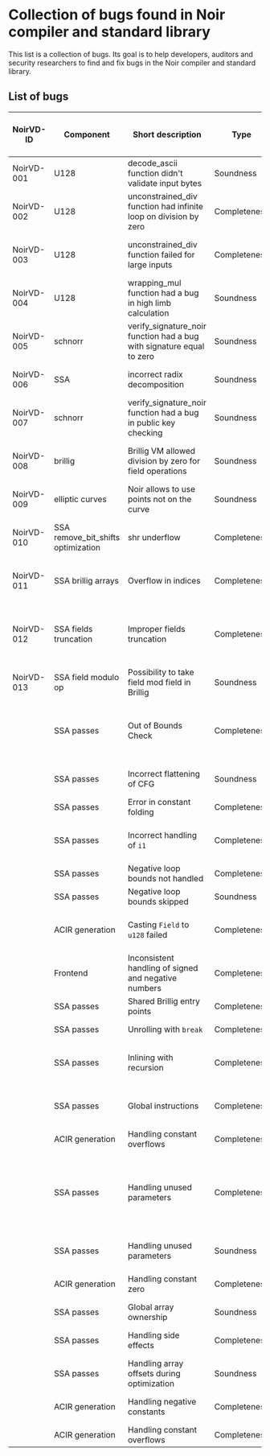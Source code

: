 # Collection of bugs found in Noir compiler and standard library

This list is a collection of bugs. Its goal is to help developers, auditors and security researchers to find and fix bugs in the Noir compiler and standard library.

## List of bugs

| NoirVD-ID | Component | Short description | Type | Potential Impact | Mechanism of finding | Found with a tool? | Found internally (yes or no) | Found by | Link to issue | Link to fix | Link to description |
|-----------|-----------|-------------------|------|------------------|----------------------|-------------------|------------------------------|-----------|--------------|------------|---------------------|
| NoirVD-001 | U128 | decode_ascii function didn't validate input bytes | Soundness | Overflow of 64-bit limbs | Manual code review | No | Yes | @Rumata888 | |https://github.com/noir-lang/noir/pull/5024 | [Description](decriptions/noir_stdlib.md) |
| NoirVD-002 | U128 | unconstrained_div function had infinite loop on division by zero | Completeness | Denial of service | Manual code review | No | Yes | @Rumata888 | |https://github.com/noir-lang/noir/pull/5024    | [Description](decriptions/noir_stdlib.md) |
| NoirVD-003 | U128 | unconstrained_div function failed for large inputs | Completeness | Assertion failure for legitimate inputs | Manual code review | No | Yes | @Rumata888 | |https://github.com/noir-lang/noir/pull/5024    | [Description](decriptions/noir_stdlib.md) |
| NoirVD-004 | U128 | wrapping_mul function had a bug in high limb calculation | Soundness | Incorrect multiplication results | Manual code review | No | Yes | @Rumata888 | |https://github.com/noir-lang/noir/pull/5024    | [Description](decriptions/noir_stdlib.md) |
| NoirVD-005 | schnorr | verify_signature_noir function had a bug with signature equal to zero | Soundness | Bypass signature check | Manual code review | No | Yes | @defkit | https://github.com/noir-lang/noir/issues/6218 | https://github.com/noir-lang/noir/pull/6226  |  |
| NoirVD-006 | SSA | incorrect radix decomposition | Soundness | Presented in issue | Manual code review | No | Yes | @defkit | https://github.com/noir-lang/noir/issues/6244 | https://github.com/noir-lang/noir/pull/6278  |  |
| NoirVD-007 | schnorr | verify_signature_noir function had a bug in public key checking | Soundness | Bypass signature check | Manual code review | No | Yes | @defkit | https://github.com/noir-lang/noir/issues/6266 | https://github.com/noir-lang/noir/pull/6270  |  |
| NoirVD-008 | brillig | Brillig VM allowed division by zero for field operations | Soundness | Could break someone's ECDSA implementation | ssa_fuzzer | Yes | Yes | @defkit | https://github.com/noir-lang/noir/issues/6266 | https://github.com/noir-lang/noir/pull/6270  |  |
| NoirVD-009 | elliptic curves | Noir allows to use points not on the curve | Soundness | Invalid curve attack | Manual code review | No | Yes | @defkit | https://github.com/noir-lang/noir/issues/6217 | This issue will not be fixed  |  |
| NoirVD-010 | SSA remove_bit_shifts optimization | shr underflow | Completeness | Assertion failure for legitimate inputs | ssa_fuzzer | Yes | Yes | @defkit | https://github.com/noir-lang/noir/issues/7412 | https://github.com/noir-lang/noir/pull/7509  |  |
| NoirVD-011 | SSA brillig arrays | Overflow in indices | Completeness | Assertion failure for legitimate inputs | ssa_fuzzer | Yes | Yes | @defkit | https://github.com/noir-lang/noir/issues/7759 | https://github.com/noir-lang/noir/pull/7827  |  |
| NoirVD-012 | SSA fields truncation | Improper fields truncation | Completeness | Assertion failure for legitimate inputs, example in the issue | ssa_fuzzer | Yes | Yes | @defkit | https://github.com/noir-lang/noir/issues/7962| https://github.com/noir-lang/noir/pull/8010  |  |
| NoirVD-013 | SSA field modulo op | Possibility to take field mod field in Brillig | Soundness |  | ssa_fuzzer | Yes | Yes | @defkit | https://github.com/noir-lang/noir/issues/8083 | https://github.com/noir-lang/noir/pull/8105  |  |
|  | SSA passes | Out of Bounds Check | Completeness | Assertion failure only in Brillig | ast_fuzzer | Yes | Yes | @aakoshh | https://github.com/noir-lang/noir/issues/7975 https://github.com/noir-lang/noir/issues/7952 https://github.com/noir-lang/noir/issues/7965  | https://github.com/noir-lang/noir/issues/7995  |  |
|  | SSA passes | Incorrect flattening of CFG | Soundness | ACIR and Brillig return different results | ast_fuzzer | Yes | Yes | @aakoshh | https://github.com/noir-lang/noir/issues/7961  | https://github.com/noir-lang/noir/issues/8040  |  |
|  | SSA passes | Error in constant folding | Completeness | Compiler crash on valid code | ast_fuzzer | Yes | Yes | @aakoshh | https://github.com/noir-lang/noir/issues/7964  | https://github.com/noir-lang/noir/issues/8019  |  |
|  | SSA passes | Incorrect handling of `i1` | Completeness | Assertion failure only in ACIR | ast_fuzzer | Yes | Yes | @aakoshh | https://github.com/noir-lang/noir/issues/7973 https://github.com/noir-lang/noir/issues/8198  | https://github.com/noir-lang/noir/issues/8072 https://github.com/noir-lang/noir/issues/8215  |  |
|  | SSA passes | Negative loop bounds not handled | Completeness | Compiler crash on valid code  | ast_fuzzer | Yes | Yes | @aakoshh | https://github.com/noir-lang/noir/issues/8009  | https://github.com/noir-lang/noir/issues/8094  |  |
|  | SSA passes | Negative loop bounds skipped | Soundness | Invalid results | ast_fuzzer | Yes | Yes | @aakoshh | https://github.com/noir-lang/noir/issues/8011  | https://github.com/noir-lang/noir/issues/8103  |  |
|  | ACIR generation | Casting `Field` to `u128` failed | Completeness | Compiler crash on valid code | ast_fuzzer | Yes | Yes | @aakoshh | https://github.com/noir-lang/noir/issues/8024 https://github.com/noir-lang/noir/issues/8175  | https://github.com/noir-lang/noir/issues/8180    |  |
|  | Frontend | Inconsistent handling of signed and negative numbers | Completeness | Unable to compile legit code | ast_fuzzer | Yes | Yes | @aakoshh | https://github.com/noir-lang/noir/issues/8023 https://github.com/noir-lang/noir/issues/8051  |    |  |
|  | SSA passes | Shared Brillig entry points | Completeness | Compiler crash on valid code | ast_fuzzer | Yes | Yes | @aakoshh | https://github.com/noir-lang/noir/issues/8069  | https://github.com/noir-lang/noir/issues/8099   |  |
|  | SSA passes | Unrolling with `break` | Completeness | Compiler crash on valid code | ast_fuzzer | Yes | Yes | @aakoshh | https://github.com/noir-lang/noir/issues/8073  | https://github.com/noir-lang/noir/issues/8090   |  |
|  | SSA passes | Inlining with recursion | Completeness | Compiler crash on valid code | ast_fuzzer | Yes | Yes | @aakoshh | https://github.com/noir-lang/noir/issues/8078 https://github.com/noir-lang/noir/issues/8081  | https://github.com/noir-lang/noir/issues/8127   |  |
|  | SSA passes | Global instructions | Completeness | Compiler crash on valid code | ast_fuzzer | Yes | Yes | @aakoshh | https://github.com/noir-lang/noir/issues/8174 https://github.com/noir-lang/noir/issues/8199  | https://github.com/noir-lang/noir/issues/8185 https://github.com/noir-lang/noir/issues/8200   |  |
|  | ACIR generation | Handling constant overflows | Completeness | Compiler crash on valid code | ast_fuzzer | Yes | Yes | @aakoshh | https://github.com/noir-lang/noir/issues/8195  | https://github.com/noir-lang/noir/issues/8197   |  |
|  | SSA passes | Handling unused parameters | Completeness | Assertion failure only in Brillig | ast_fuzzer | Yes | Yes | @aakoshh | https://github.com/noir-lang/noir/issues/8229 https://github.com/noir-lang/noir/issues/8230 https://github.com/noir-lang/noir/issues/8231 https://github.com/noir-lang/noir/issues/8233  | https://github.com/noir-lang/noir/issues/8239   |  |
|  | SSA passes | Handling unused parameters | Soundness | ACIR and Brillig return different values | ast_fuzzer | Yes | Yes | @aakoshh | https://github.com/noir-lang/noir/issues/8236  |   |  |
|  | ACIR generation | Handling constant zero | Completeness | Assertion failure only in ACIR | ast_fuzzer | Yes | Yes | @aakoshh | https://github.com/noir-lang/noir/issues/8235  | https://github.com/noir-lang/noir/issues/8243   |  |
|  | SSA passes | Global array ownership | Soundness | Brillig returns incorrect value | ast_fuzzer | Yes | Yes | @aakoshh | https://github.com/noir-lang/noir/issues/8259  |   |  |
|  | SSA passes | Handling side effects | Completeness | Assertion failure only in ACIR | ast_fuzzer | Yes | Yes | @aakoshh | https://github.com/noir-lang/noir/issues/8261  |   |  |
|  | SSA passes | Handling array offsets during optimization | Soundness | Both ACIR and Brillig return incorrect value | ast_fuzzer | Yes | Yes | @aakoshh | https://github.com/noir-lang/noir/issues/8262  |   |  |
|  | ACIR generation | Handling negative constants | Completeness | Assertion failure only in ACIR | ast_fuzzer | Yes | Yes | @aakoshh | https://github.com/noir-lang/noir/issues/8272  |   |  |
|  | ACIR generation | Handling constant overflows | Completeness | Compiler crash on valid code | ast_fuzzer | Yes | Yes | @aakoshh | https://github.com/noir-lang/noir/issues/8274  |   |  |